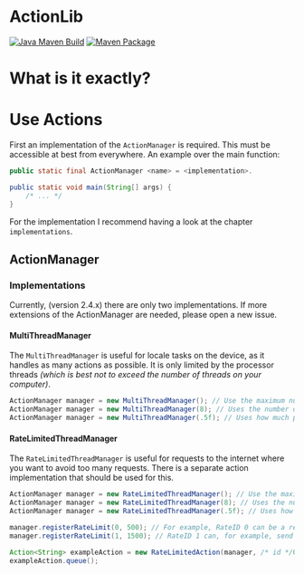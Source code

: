 # ActionLib
[![Java Maven Build](https://github.com/QuantumRange/ActionLib/actions/workflows/maven.yml/badge.svg)](https://github.com/QuantumRange/ActionLib/actions/workflows/maven.yml)
[![Maven Package](https://github.com/QuantumRange/ActionLib/actions/workflows/maven-publish.yml/badge.svg)](https://github.com/QuantumRange/ActionLib/actions/workflows/maven-publish.yml)

# What is it exactly?

# Use Actions
First an implementation of the `ActionManager` is required.
This must be accessible at best from everywhere.
An example over the main function:
````java
public static final ActionManager <name> = <implementation>.

public static void main(String[] args) {
	/* ... */
}
````
For the implementation I recommend having a look at the chapter `implementations`.

## ActionManager
### Implementations
Currently, (version 2.4.x) there are only two implementations.
If more extensions of the ActionManager are needed, please open a new issue.

#### MultiThreadManager
The `MultiThreadManager` is useful for locale tasks on the device, as it handles as many actions as possible. 
It is only limited by the processor threads
*(which is best not to exceed the number of threads on your computer)*.
````java
ActionManager manager = new MultiThreadManager(); // Use the maximum number of available threads.
ActionManager manager = new MultiThreadManager(8); // Uses the number of threads specified.
ActionManager manager = new MultiThreadManager(.5f); // Uses how much percent of the available threads should be used.
````

#### RateLimitedThreadManager
The `RateLimitedThreadManager` is useful for requests to the internet where you want to avoid too many requests.
There is a separate action implementation that should be used for this.
```java
ActionManager manager = new RateLimitedThreadManager(); // Use the maximum number of available threads.
ActionManager manager = new RateLimitedThreadManager(8); // Uses the number of threads specified.
ActionManager manager = new RateLimitedThreadManager(.5f); // Uses how much percent of the available threads should be used.

manager.registerRateLimit(0, 500); // For example, RateID 0 can be a request to Google.com.
manager.registerRateLimit(1, 1500); // RateID 1 can, for example, send a request to Bing.com.

Action<String> exampleAction = new RateLimitedAction(manager, /* id */0, throwable -> /* Sending Request*/);
exampleAction.queue();
```